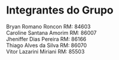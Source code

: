 # Integrantes do Grupo
Bryan Romano Roncon   RM: 84603 <br>
Caroline Santana Amorim  RM: 86007<br>
Jheniffer Dias Pereira     RM: 86166<br>
Thiago Alves da Silva   RM: 86070<br>
 Vitor Lazarini Miriani  RM: 85503<br>
